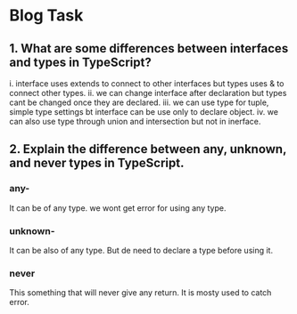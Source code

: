 # Blog Task

## 1. What are some differences between interfaces and types in TypeScript?
  i.   interface uses extends to connect to other interfaces but types uses & to connect other types.
  ii.  we can change interface after declaration but types cant be changed once they are declared.
  iii. we can use type for tuple, simple type settings bt interface can be use only to declare object.
  iv.  we can also use type through union and intersection but not in inerface.
  
## 2. Explain the difference between any, unknown, and never types in TypeScript.

### any-
It can be of any type. we wont get error for using any type.

### unknown-
It can be also of any type. But de need to declare a type before using it.
### never
This something that will never give any return. It is mosty used to catch error.
  
